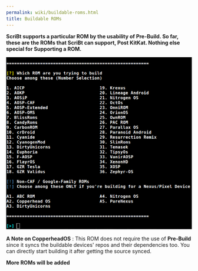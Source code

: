 ```yaml
---
permalink: wiki/buildable-roms.html
title: Buildable ROMs
---
```


**ScriBt supports a particular ROM by the usability of Pre-Build. So far, these are the ROMs that ScriBt can support, Post KitKat. Nothing else special for Supporting a ROM.**  

![ROMs](https://github.com/ScriBt/images/raw/master/ROMS.png)

**A Note on CopperheadOS** : This ROM does not require the use of **Pre-Build** since it syncs the buildable devices' repos and their dependencies too. You can directly start building it after getting the source synced.
  
**More ROMs will be added**
